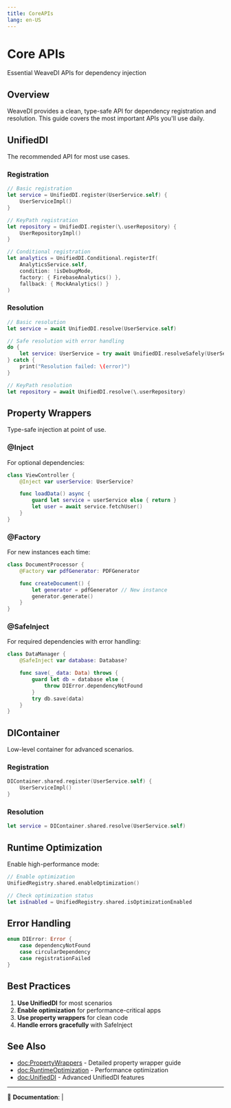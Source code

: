 ```yaml
---
title: CoreAPIs
lang: en-US
---
```


# Core APIs

Essential WeaveDI APIs for dependency injection

## Overview

WeaveDI provides a clean, type-safe API for dependency registration and resolution. This guide covers the most important APIs you'll use daily.

## UnifiedDI

The recommended API for most use cases.

### Registration

```swift
// Basic registration
let service = UnifiedDI.register(UserService.self) {
    UserServiceImpl()
}

// KeyPath registration
let repository = UnifiedDI.register(\.userRepository) {
    UserRepositoryImpl()
}

// Conditional registration
let analytics = UnifiedDI.Conditional.registerIf(
    AnalyticsService.self,
    condition: !isDebugMode,
    factory: { FirebaseAnalytics() },
    fallback: { MockAnalytics() }
)
```

### Resolution

```swift
// Basic resolution
let service = await UnifiedDI.resolve(UserService.self)

// Safe resolution with error handling
do {
    let service: UserService = try await UnifiedDI.resolveSafely(UserService.self)
} catch {
    print("Resolution failed: \(error)")
}

// KeyPath resolution
let repository = await UnifiedDI.resolve(\.userRepository)
```

## Property Wrappers

Type-safe injection at point of use.

### @Inject

For optional dependencies:

```swift
class ViewController {
    @Inject var userService: UserService?

    func loadData() async {
        guard let service = userService else { return }
        let user = await service.fetchUser()
    }
}
```

### @Factory

For new instances each time:

```swift
class DocumentProcessor {
    @Factory var pdfGenerator: PDFGenerator

    func createDocument() {
        let generator = pdfGenerator // New instance
        generator.generate()
    }
}
```

### @SafeInject

For required dependencies with error handling:

```swift
class DataManager {
    @SafeInject var database: Database?

    func save(_ data: Data) throws {
        guard let db = database else {
            throw DIError.dependencyNotFound
        }
        try db.save(data)
    }
}
```

## DIContainer

Low-level container for advanced scenarios.

### Registration

```swift
DIContainer.shared.register(UserService.self) {
    UserServiceImpl()
}
```

### Resolution

```swift
let service = DIContainer.shared.resolve(UserService.self)
```

## Runtime Optimization

Enable high-performance mode:

```swift
// Enable optimization
UnifiedRegistry.shared.enableOptimization()

// Check optimization status
let isEnabled = UnifiedRegistry.shared.isOptimizationEnabled
```

## Error Handling

```swift
enum DIError: Error {
    case dependencyNotFound
    case circularDependency
    case registrationFailed
}
```

## Best Practices

1. **Use UnifiedDI** for most scenarios
2. **Enable optimization** for performance-critical apps
3. **Use property wrappers** for clean code
4. **Handle errors gracefully** with SafeInject

## See Also

- <doc:PropertyWrappers> - Detailed property wrapper guide
- <doc:RuntimeOptimization> - Performance optimization
- <doc:UnifiedDI> - Advanced UnifiedDI features

---

📖 **Documentation**:  | 
